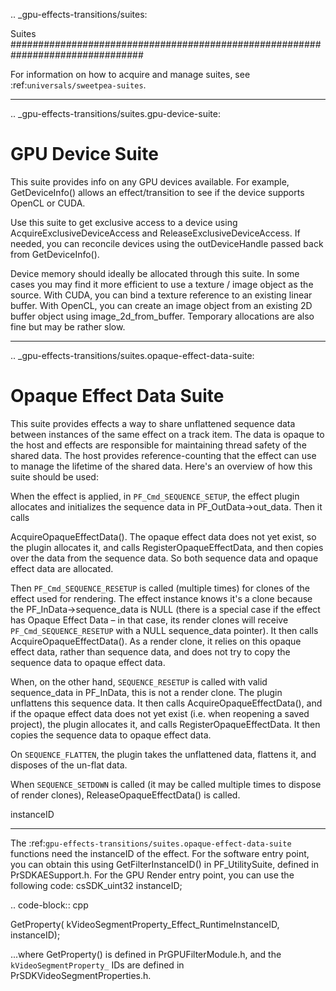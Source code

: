 .. _gpu-effects-transitions/suites:

Suites
################################################################################

For information on how to acquire and manage suites, see :ref:`universals/sweetpea-suites`.

----

.. _gpu-effects-transitions/suites.gpu-device-suite:

GPU Device Suite
================================================================================

This suite provides info on any GPU devices available. For example, GetDeviceInfo() allows an effect/transition to see if the device supports OpenCL or CUDA.

Use this suite to get exclusive access to a device using AcquireExclusiveDeviceAccess and ReleaseExclusiveDeviceAccess. If needed, you can reconcile devices using the outDeviceHandle passed back from GetDeviceInfo().

Device memory should ideally be allocated through this suite. In some cases you may find it more efficient to use a texture / image object as the source. With CUDA, you can bind a texture reference to an existing linear buffer. With OpenCL, you can create an image object from an existing 2D buffer object using image_2d_from_buffer. Temporary allocations are also fine but may be rather slow.

----

.. _gpu-effects-transitions/suites.opaque-effect-data-suite:

Opaque Effect Data Suite
================================================================================

This suite provides effects a way to share unflattened sequence data between instances of the same effect on a track item. The data is opaque to the host and effects are responsible for maintaining thread safety of the shared data. The host provides reference-counting that the effect can use to manage the lifetime of the shared data. Here's an overview of how this suite should be used:

When the effect is applied, in ``PF_Cmd_SEQUENCE_SETUP``, the effect plugin allocates and initializes the sequence data in PF_OutData->out_data. Then it calls

AcquireOpaqueEffectData(). The opaque effect data does not yet exist, so the plugin allocates it, and calls RegisterOpaqueEffectData, and then copies over the data from the sequence data. So both sequence data and opaque effect data are allocated.

Then ``PF_Cmd_SEQUENCE_RESETUP`` is called (multiple times) for clones of the effect used for rendering. The effect instance knows it's a clone because the PF_InData->sequence_data is NULL (there is a special case if the effect has Opaque Effect Data – in that case, its render clones will receive ``PF_Cmd_SEQUENCE_RESETUP`` with a NULL sequence_data pointer). It then calls AcquireOpaqueEffectData(). As a render clone, it relies on this opaque effect data, rather than sequence data, and does not try to copy the sequence data to opaque effect data.

When, on the other hand, ``SEQUENCE_RESETUP`` is called with valid sequence_data in PF_InData, this is not a render clone. The plugin unflattens this sequence data. It then calls AcquireOpaqueEffectData(), and if the opaque effect data does not yet exist (i.e. when reopening a saved project), the plugin allocates it, and calls RegisterOpaqueEffectData. It then copies the sequence data to opaque effect data.

On ``SEQUENCE_FLATTEN``, the plugin takes the unflattened data, flattens it, and disposes of the un-flat data.

When ``SEQUENCE_SETDOWN`` is called (it may be called multiple times to dispose of render clones), ReleaseOpaqueEffectData() is called.

instanceID
********************************************************************************

The :ref:`gpu-effects-transitions/suites.opaque-effect-data-suite` functions need the instanceID of the effect. For the software entry point, you can obtain this using GetFilterInstanceID() in PF_UtilitySuite, defined in PrSDKAESupport.h. For the GPU Render entry point, you can use the following code: csSDK_uint32 instanceID;

.. code-block:: cpp 

  GetProperty( kVideoSegmentProperty_Effect_RuntimeInstanceID, instanceID);

...where GetProperty() is defined in PrGPUFilterModule.h, and the ``kVideoSegmentProperty_`` IDs are defined in PrSDKVideoSegmentProperties.h.
